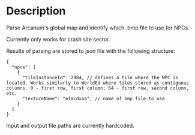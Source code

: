 # Description

Parse Arcanum's global map and identify which .bmp file to use for NPCs.

Currently only works for crash site sector.

Results of parsing are stored to json file with the following structure:

```
{
  "npcs": [
    {
      "tileInstanceId": 2984, // defines a tile where the NPC is located. Works similarly to WorldEd where tiles stored as contiguous columns. 0 - first row, first column; 64 - first row, second column, etc.
      "textureName": "efmcdxaa", // name of bmp file to use
    }
  ]
}
```

Input and output file paths are currently hardcoded.
